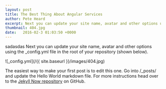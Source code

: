 ```yaml
---
layout: post
title: The Best Thing About Angular Services
author: Pete Heard
excerpt: Next you can update your site name, avatar and other options using the Next you can update your site name, avatar and ...
thumbnail: 404.jpg
date:   2016-02-3 01:03:50 +0000
---
```


sadasdas
Next you can update your site name, avatar and other options using the _config.yml file in the root of your repository (shown below).

![_config.yml](/{{ site.baseurl }}/images/404.jpg)

The easiest way to make your first post is to edit this one. Go into /_posts/ and update the Hello World markdown file. For more instructions head over to the [Jekyll Now repository](https://github.com/barryclark/jekyll-now) on GitHub.
